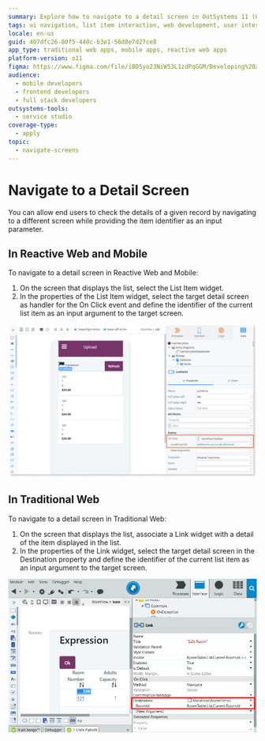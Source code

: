 ```yaml
---
summary: Explore how to navigate to a detail screen in OutSystems 11 (O11) for both Reactive Web and Mobile, and Traditional Web applications.
tags: ui navigation, list item interaction, web development, user interface, event handling
locale: en-us
guid: 407dfc26-80f5-440c-b3e1-56d8e7d27ce8
app_type: traditional web apps, mobile apps, reactive web apps
platform-version: o11
figma: https://www.figma.com/file/iBD5yo23NiW53L1zdPqGGM/Developing%20an%20Application?node-id=249:17
audience:
  - mobile developers
  - frontend developers
  - full stack developers
outsystems-tools:
  - service studio
coverage-type:
  - apply
topic:
  - navigate-screens
---
```


# Navigate to a Detail Screen

You can allow end users to check the details of a given record by navigating to a different screen while providing the item identifier as an input parameter.

## In Reactive Web and Mobile

To navigate to a detail screen in Reactive Web and Mobile:

1. On the screen that displays the list, select the List Item widget. 
1. In the properties of the List Item widget, select the target detail screen as handler for the On Click event and define the identifier of the current list item as an input argument to the target screen. 

![Example of navigating to a detail screen in Reactive Web and Mobile using the List Item widget](images/navigate-mobile.png "Navigation to Detail Screen in Reactive Web and Mobile")

## In Traditional Web

To navigate to a detail screen in Traditional Web:

1. On the screen that displays the list, associate a Link widget with a detail of the item displayed in the list.
1. In the properties of the Link widget, select the target detail screen in the Destination property and define the identifier of the current list item as an input argument to the target screen. 

![Illustration of linking to a detail screen in Traditional Web using the Link widget](images/navigate-web.png "Navigation to Detail Screen in Traditional Web")
